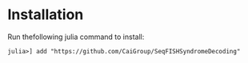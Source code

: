 # Installation

Run thefollowing julia command to install:

```
julia>] add "https://github.com/CaiGroup/SeqFISHSyndromeDecoding"
```